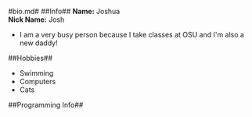 #bio.md#
##Info##
**Name:** Joshua  
**Nick Name:** Josh  
- I am a very busy person because I take classes at OSU and I'm also a new daddy!  

##Hobbies##
* Swimming
* Computers
* Cats

##Programming Info##